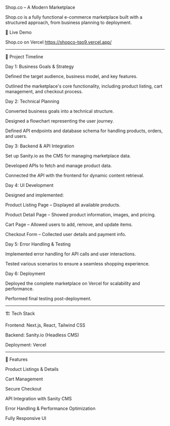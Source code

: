Shop.co – A Modern Marketplace

Shop.co is a fully functional e-commerce marketplace built with a structured approach, from business planning to deployment.

🚀 Live Demo

Shop.co on Vercel https://shopco-tqo9.vercel.app/


---

📅 Project Timeline

Day 1: Business Goals & Strategy

Defined the target audience, business model, and key features.

Outlined the marketplace's core functionality, including product listing, cart management, and checkout process.


Day 2: Technical Planning

Converted business goals into a technical structure.

Designed a flowchart representing the user journey.

Defined API endpoints and database schema for handling products, orders, and users.


Day 3: Backend & API Integration

Set up Sanity.io as the CMS for managing marketplace data.

Developed APIs to fetch and manage product data.

Connected the API with the frontend for dynamic content retrieval.


Day 4: UI Development

Designed and implemented:

Product Listing Page – Displayed all available products.

Product Detail Page – Showed product information, images, and pricing.

Cart Page – Allowed users to add, remove, and update items.

Checkout Form – Collected user details and payment info.



Day 5: Error Handling & Testing

Implemented error handling for API calls and user interactions.

Tested various scenarios to ensure a seamless shopping experience.


Day 6: Deployment

Deployed the complete marketplace on Vercel for scalability and performance.

Performed final testing post-deployment.



---

🏗️ Tech Stack

Frontend: Next.js, React, Tailwind CSS

Backend: Sanity.io (Headless CMS)

Deployment: Vercel



---

📜 Features

Product Listings & Details

Cart Management

Secure Checkout

API Integration with Sanity CMS

Error Handling & Performance Optimization

Fully Responsive UI